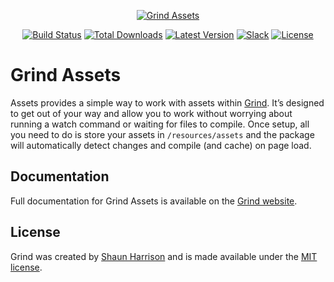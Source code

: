 <p align="center"><a href="https://grind.rocks"><img src="https://assets.grind.rocks/docs/img/grind-assets.svg" alt="Grind Assets" /></a></p>

<p align="center">
<a href="https://github.com/grindjs/grindjs/actions?query=workflow%3Aassets"><img src="https://github.com/grindjs/grindjs/workflows/assets/badge.svg" alt="Build Status"></a>
<a href="https://www.npmjs.com/package/grind-assets"><img src="https://img.shields.io/npm/dt/grind-assets.svg" alt="Total Downloads"></a>
<a href="https://www.npmjs.com/package/grind-assets"><img src="https://img.shields.io/npm/v/grind-assets.svg" alt="Latest Version"></a>
<a href="https://chat.grind.rocks"><img src="https://chat.grind.rocks/badge.svg" alt="Slack"></a>
<a href="https://www.npmjs.com/package/grind-assets"><img src="https://img.shields.io/npm/l/grind-assets.svg" alt="License"></a>
</p>

# Grind Assets

Assets provides a simple way to work with assets within [Grind](https://github.com/grindjs/framework). It’s designed to get out of your way and allow you to work without worrying about running a watch command or waiting for files to compile. Once setup, all you need to do is store your assets in `/resources/assets` and the package will automatically detect changes and compile (and cache) on page load.

## Documentation

Full documentation for Grind Assets is available on the [Grind website](https://grind.rocks/docs/guides/assets).

## License

Grind was created by [Shaun Harrison](https://github.com/shnhrrsn) and is made available under the [MIT license](LICENSE).

